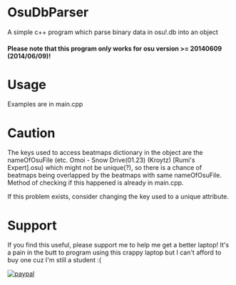 # OsuDbParser
A simple c++ program which parse binary data in osu!.db into an object

#### Please note that this program only works for osu version >= 20140609 (2014/06/09)!

# Usage
Examples are in main.cpp

# Caution
The keys used to access beatmaps dictionary in the object are the nameOfOsuFile (etc. Omoi - Snow Drive(01.23) (Kroytz) [Rumi's Expert].osu) which might not be unique(?), so there is a chance of beatmaps being overlapped by the beatmaps with same nameOfOsuFile. Method of checking if this happened is already in main.cpp.

If this problem exists, consider changing the key used to a unique attribute.

# Support
If you find this useful, please support me to help me get a better laptop! It's a pain in the butt to program using this crappy laptop but I can't afford to buy one cuz I'm still a student :(

[![paypal](https://www.paypalobjects.com/en_US/i/btn/btn_donateCC_LG.gif)](https://paypal.me/CookieHoodie/0USD)
